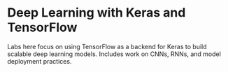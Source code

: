 # Deep Learning with Keras and TensorFlow

Labs here focus on using TensorFlow as a backend for Keras to build scalable deep learning models. Includes work on CNNs, RNNs, and model deployment practices.

